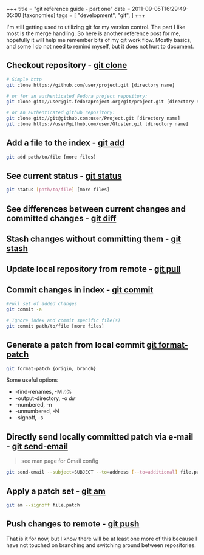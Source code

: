 +++
title = "git reference guide - part one"
date = 2011-09-05T16:29:49-05:00
[taxonomies]
tags = [
  "development",
  "git",
]
+++

I'm still getting used to utilizing git for my version control. The part I like most is the merge handling. So here is another reference post for me, hopefully it will help me remember bits of my git work flow. Mostly basics, and some I do not need to remind myself, but it does not hurt to document.

## Checkout repository - [git clone](http://www.kernel.org/pub/software/scm/git/docs/git-clone.html "git-clone man page")

```bash
# Simple http
git clone https://github.com/user/project.git [directory name]

# or for an authenticated Fedora project repository:
git clone git://user@git.fedoraproject.org/git/project.git [directory name]

# or an authenticated github repository:
git clone git://git@github.com:user/Project.git [directory name]
git clone https://user@github.com/user/Gluster.git [directory name]
```

## Add a file to the index - [git add](http://www.kernel.org/pub/software/scm/git/docs/git-add.html "git add man page")

```bash
git add path/to/file [more files]
```

## See current status - [git status](http://www.kernel.org/pub/software/scm/git/docs/git-status.html "git status")

```bash
git status [path/to/file] [more files]
```

## See differences between current changes and committed changes - [git diff](http://www.kernel.org/pub/software/scm/git/docs/git-diff.html "git diff")

## Stash changes without committing them - [git stash](http://www.kernel.org/pub/software/scm/git/docs/git-stash.html "git stash")

## Update local repository from remote - [git pull](http://www.kernel.org/pub/software/scm/git/docs/git-pull.html "git pullman page")

## Commit changes in index - [git commit](http://www.kernel.org/pub/software/scm/git/docs/git-commit.html "git commit man page")

```bash
#Full set of added changes
git commit -a

# Ignore index and commit specific file(s)
git commit path/to/file [more files]
```

## Generate a patch from local commit [git format-patch](http://www.kernel.org/pub/software/scm/git/docs/git-format-patch.html "git format-patch man page")

```bash
git format-patch {origin, branch}
```

Some useful options

- -find-renames, -M _n_%
- -output-directory, -o _dir_
- -numbered, -n
- -unnumbered, -N
- -signoff, -s

## Directly send locally committed patch via e-mail - [git send-email](http://www.kernel.org/pub/software/scm/git/docs/git-send-email.html "git send-email man page")

> see man page for Gmail config

```bash
git send-email --subject=SUBJECT --to=address [--to=additional] file.patch
```

## Apply a patch set - [git am](http://www.kernel.org/pub/software/scm/git/docs/git-am.html "git am man page")

```bash
git am --signoff file.patch
```

## Push changes to remote - [git push](http://www.kernel.org/pub/software/scm/git/docs/git-push.html "git push man page")

That is it for now, but I know there will be at least one more of this because I have not touched on branching and switching around between repositories.
